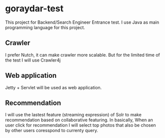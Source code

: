 # goraydar-test

This project for Backend/Search Engineer Entrance test.
I use Java as main programming language for this project.

## Crawler

I prefer Nutch, it can make crawler more scalable. But for the limited time of the test I will use Crawler4j

## Web application

Jetty + Servlet will be used as web application.

## Recommendation

I will use the lastest feature (streaming expression) of Solr to make recommendation based on collaborative featuring.
In basically, When an user click for recommendation I will select top photos that also be chosen by other users coresspond to currenty query.
